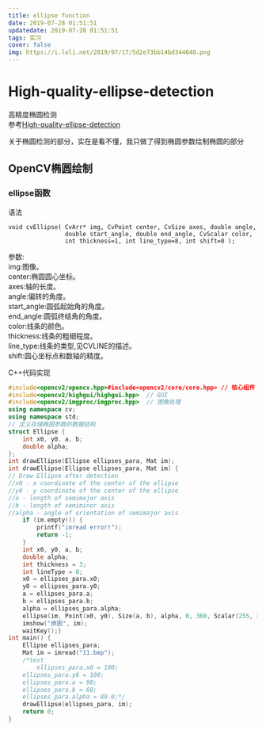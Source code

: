 ```yaml
---
title: ellipse function
date: 2019-07-28 01:51:51
updatedate: 2019-07-28 01:51:51
tags: 实习
cover: false
img: https://i.loli.net/2019/07/17/5d2e73bb14bd344648.png
---
```

# High-quality-ellipse-detection

高精度椭圆检测    
参考[High-quality-ellipse-detection](https://github.com/AlanLuSun/High-quality-ellipse-detection)

关于椭圆检测的部分，实在是看不懂，我只做了得到椭圆参数绘制椭圆的部分

## OpenCV椭圆绘制

### ellipse函数

语法

```
void cvEllipse( CvArr* img, CvPoint center, CvSize axes, double angle,
                double start_angle, double end_angle, CvScalar color,
                int thickness=1, int line_type=8, int shift=0 );
```
参数:    
img:图像。    
center:椭圆圆心坐标。    
axes:轴的长度。    
angle:偏转的角度。    
start_angle:圆弧起始角的角度。    
end_angle:圆弧终结角的角度。    
color:线条的颜色。    
thickness:线条的粗细程度。    
line_type:线条的类型,见CVLINE的描述。    
shift:圆心坐标点和数轴的精度。    

C++代码实现

```cpp
#include<opencv2/opencv.hpp>#include<opencv2/core/core.hpp> // 核心组件
#include<opencv2/highgui/highgui.hpp>  // GUI
#include<opencv2/imgproc/imgproc.hpp>  // 图像处理
using namespace cv;
using namespace std;
// 定义存储椭圆参数的数据结构
struct Ellipse {
	int x0, y0, a, b;
	double alpha;
};
int drawEllipse(Ellipse ellipses_para, Mat im);
int drawEllipse(Ellipse ellipses_para, Mat im) {
// Draw Ellipse after detection
//x0 - x coordinate of the center of the ellipse
//y0 - y coordinate of the center of the ellipse
//a - length of semimajor axis
//b - length of semiminor axis
//alpha - angle of orientation of semimajor axis
	if (im.empty()) {
		printf("imread error!");
		return -1;
	}
	int x0, y0, a, b;
	double alpha;
	int thickness = 3;
	int lineType = 8;
	x0 = ellipses_para.x0;
	y0 = ellipses_para.y0;
	a = ellipses_para.a;
	b = ellipses_para.b;
	alpha = ellipses_para.alpha;
	ellipse(im, Point(x0, y0), Size(a, b), alpha, 0, 360, Scalar(255, 255, 0), thickness, lineType);
	imshow("原图", im);
	waitKey();}
int main() {
	Ellipse ellipses_para;
	Mat im = imread("11.bmp");
	/*test
        ellipses_para.x0 = 100;
	ellipses_para.y0 = 100;
	ellipses_para.a = 90;
	ellipses_para.b = 60;
	ellipses_para.alpha = 80.0;*/
	drawEllipse(ellipses_para, im);
	return 0;
}

```


